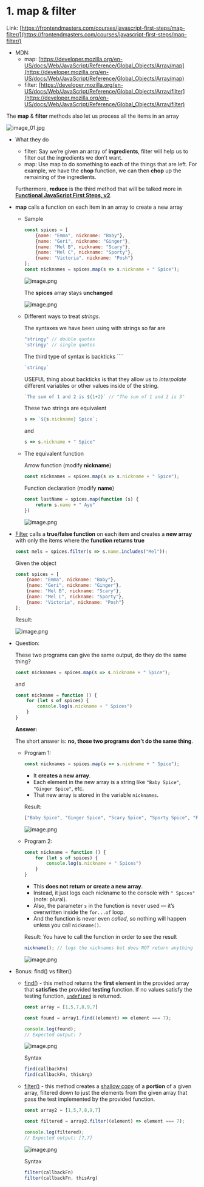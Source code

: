 # 1. map & filter

Link: [https://frontendmasters.com/courses/javascript-first-steps/map-filter/](https://frontendmasters.com/courses/javascript-first-steps/map-filter/)

- MDN:
    - map: [https://developer.mozilla.org/en-US/docs/Web/JavaScript/Reference/Global_Objects/Array/map](https://developer.mozilla.org/en-US/docs/Web/JavaScript/Reference/Global_Objects/Array/map)
    - filter: [https://developer.mozilla.org/en-US/docs/Web/JavaScript/Reference/Global_Objects/Array/filter](https://developer.mozilla.org/en-US/docs/Web/JavaScript/Reference/Global_Objects/Array/filter)

The **map** & **filter** methods also let us process all the items in an array

![image_01.jpg](./image/image_01.jpg)

- What they do
    - filter: Say we’re given an array of **ingredients**, filter will help us to filter out the ingredients we don’t want.
    - map: Use map to do something to each of the things that are left. For example, we have the **chop** function, we can then **chop** up the remaining of the ingredients.
    
    Furthermore, **reduce** is the third method that will be talked more in [**Functional JavaScript First Steps, v2**](https://frontendmasters.com/courses/functional-first-steps-v2/).
    

- **map** calls a function on each item in an array to create a new array
    - Sample
        
        ```jsx
        const spices = [
            {name: "Emma", nickname: "Baby"},
            {name: "Geri", nickname: "Ginger"},
            {name: "Mel B", nickname: "Scary"},
            {name: "Mel C", nickname: "Sporty"},
            {name: "Victoria", nickname: "Posh"}
        ];
        const nicknames = spices.map(s => s.nickname + " Spice");
        ```
        
        ![image.png](./image/image_02.png)
        
        The **spices** array stays **unchanged**
        
        ![image.png](./image/image_03.png)
        
    - Different ways to treat *strings*.
        
        The syntaxes we have been using with strings so far are
        
        ```jsx
        "stringy" // double quotes
        'stringy' // single quotes
        ```
        
        The third type of syntax is backticks ````
        
        ```jsx
        `stringy`
        ```
        
        USEFUL thing about backticks is that they allow us to *interpolate* different variables or other values inside of the string.
        
        ```jsx
        `The sum of 1 and 2 is ${1+2}` // "The sum of 1 and 2 is 3"
        ```
        
        These two strings are equivalent
        
        ```jsx
        s => `${s.nickname} Spice`;
        ```
        
        and
        
        ```jsx
        s => s.nickname + " Spice"
        ```
        
    - The equivalent function
        
        Arrow function (modify **nickname**)
        
        ```jsx
        const nicknames = spices.map(s => s.nickname + " Spice");
        ```
        
        Function declaration (modify **name**)
        
        ```jsx
        const lastName = spices.map(function (s) {
        	return s.name + " Aye"
        })
        ```
        
        ![image.png](./image/image_04.png)
        

- [Filter](https://developer.mozilla.org/en-US/docs/Web/JavaScript/Reference/Global_Objects/Array/filter) calls a **true/false function** on each item and creates a **new array** with only the items where the **function returns true**
    
    ```jsx
    const mels = spices.filter(s => s.name.includes("Mel"));
    ```
    
    Given the object
    
    ```jsx
    const spices = [
        {name: "Emma", nickname: "Baby"},
        {name: "Geri", nickname: "Ginger"},
        {name: "Mel B", nickname: "Scary"},
        {name: "Mel C", nickname: "Sporty"},
        {name: "Victoria", nickname: "Posh"}
    ];
    ```
    
    Result:
    
    ![image.png](./image/image_05.png)
    

- Question:
    
    These two programs can give the same output, do they do the same thing?
    
    ```jsx
    const nicknames = spices.map(s => s.nickname + " Spice");
    ```
    
    and
    
    ```jsx
    const nickname = function () {
        for (let s of spices) {
            console.log(s.nickname + " Spices")
        }
    }
    ```
    
    **Answer:**
    
    The short answer is: **no, those two programs don’t do the same thing**.
    
    - Program 1:
        
        ```jsx
        const nicknames = spices.map(s => s.nickname + " Spice");
        ```
        
        - It **creates a new array**.
        - Each element in the new array is a string like `"Baby Spice"`, `"Ginger Spice"`, etc.
        - That new array is stored in the variable `nicknames`.
        
        Result:
        
        ```jsx
        ["Baby Spice", "Ginger Spice", "Scary Spice", "Sporty Spice", "Posh Spice"]
        ```
        
        ![image.png](./image/image_06.png)
        
    - Program 2:
        
        ```jsx
        const nickname = function () {
            for (let s of spices) {
                console.log(s.nickname + " Spices")
            }
        }
        ```
        
        - This **does not return or create a new array**.
        - Instead, it just logs each nickname to the console with `" Spices"` (note: plural).
        - Also, the parameter `s` in the function is never used — it’s overwritten inside the `for...of` loop.
        - And the function is never even *called*, so nothing will happen unless you call `nickname()`.
        
        Result: You have to call the function in order to see the result
        
        ```jsx
        nickname(); // logs the nicknames but does NOT return anything
        ```
        
        ![image.png](./image/image_07.png)

- Bonus: find() vs filter()
    - [find()](https://developer.mozilla.org/en-US/docs/Web/JavaScript/Reference/Global_Objects/Array/find) - this method returns the **first** element in the provided array that **satisfies** the provided **testing** function. If no values satisfy the testing function, [`undefined`](https://developer.mozilla.org/en-US/docs/Web/JavaScript/Reference/Global_Objects/undefined) is returned.
        
        ```jsx
        const array = [1,5,7,8,9,7]
        
        const found = array1.find((element) => element === 7);
        
        console.log(found);
        // Expected output: 7
        ```
        
        ![image.png](./image/image_08.png)
        
        Syntax
        
        ```jsx
        find(callbackFn)
        find(callbackFn, thisArg)
        ```
        
    - [filter()](https://developer.mozilla.org/en-US/docs/Web/JavaScript/Reference/Global_Objects/Array/filter) - this method creates a [shallow copy](https://developer.mozilla.org/en-US/docs/Glossary/Shallow_copy) of a **portion** of a given array, filtered down to just the elements from the given array that pass the test implemented by the provided function.
        
        ```jsx
        const array2 = [1,5,7,8,9,7]
        
        const filtered = array2.filter((element) => element === 7);
        
        console.log(filtered);
        // Expected output: [7,7]
        ```
        
        ![image.png](./image/image_09.png)
        
        Syntax
        
        ```jsx
        filter(callbackFn)
        filter(callbackFn, thisArg)
        ```